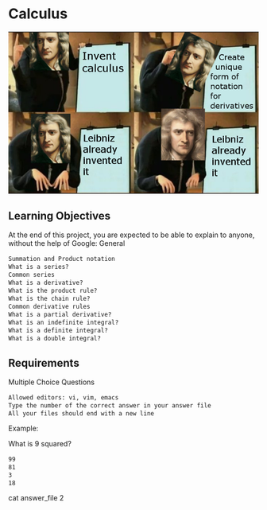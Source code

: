 # Calculus

![This is an image](https://github.com/SilvanaJ90/holbertonschool-machine_learning/blob/main/math/calculus/img.png)



## Learning Objectives

At the end of this project, you are expected to be able to explain to anyone, without the help of Google:
General

    Summation and Product notation
    What is a series?
    Common series
    What is a derivative?
    What is the product rule?
    What is the chain rule?
    Common derivative rules
    What is a partial derivative?
    What is an indefinite integral?
    What is a definite integral?
    What is a double integral?



## Requirements
Multiple Choice Questions

    Allowed editors: vi, vim, emacs
    Type the number of the correct answer in your answer file
    All your files should end with a new line

Example:

What is 9 squared?

    99
    81
    3
    18

cat answer_file
2

